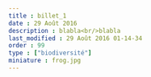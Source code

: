 ```yaml
---
title : billet_1
date : 29 Août 2016
description : blabla<br/>blabla
last_modified : 29 Août 2016 01-14-34
order : 99
type : ["biodiversité"]
miniature : frog.jpg
---
```

